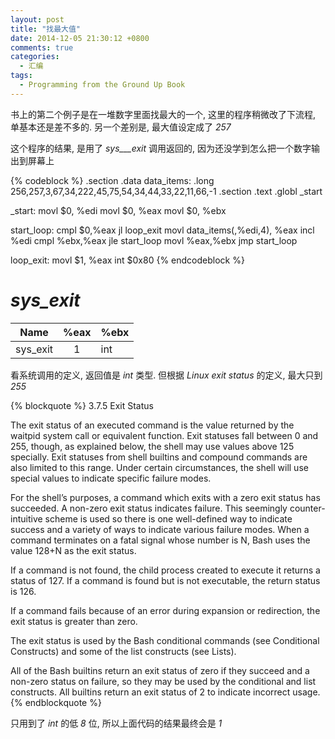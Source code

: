 ```yaml
---
layout: post
title: "找最大值"
date: 2014-12-05 21:30:12 +0800
comments: true
categories:
  - 汇编
tags:
  - Programming from the Ground Up Book
---
```


书上的第二个例子是在一堆数字里面找最大的一个, 这里的程序稍微改了下流程, 单基本还是差不多的. 另一个差别是, 最大值设定成了 _257_

这个程序的结果, 是用了 _sys___exit_ 调用返回的, 因为还没学到怎么把一个数字输出到屏幕上

<!--more-->


{% codeblock %}
.section .data
    data_items:
        .long 256,257,3,67,34,222,45,75,54,34,44,33,22,11,66,-1
.section .text
.globl _start


_start:
    movl $0, %edi
    movl $0, %eax
    movl $0, %ebx

start_loop:
    cmpl $0,%eax
    jl loop_exit
    movl data_items(,%edi,4), %eax
    incl %edi
    cmpl %ebx,%eax
    jle start_loop
    movl %eax,%ebx
    jmp start_loop

loop_exit:
    movl $1, %eax
    int $0x80
{% endcodeblock %}



# _sys\_exit_

|Name|%eax|%ebx|
|:---:|:---:|:---|
|sys_exit|1|int|

看系统调用的定义, 返回值是 _int_ 类型. 但根据 _Linux exit status_ 的定义, 最大只到 _255_

{% blockquote %}
3.7.5 Exit Status

The exit status of an executed command is the value returned by the waitpid system call or equivalent function. Exit statuses fall between 0 and 255, though, as explained below, the shell may use values above 125 specially. Exit statuses from shell builtins and compound commands are also limited to this range. Under certain circumstances, the shell will use special values to indicate specific failure modes.

For the shell’s purposes, a command which exits with a zero exit status has succeeded. A non-zero exit status indicates failure. This seemingly counter-intuitive scheme is used so there is one well-defined way to indicate success and a variety of ways to indicate various failure modes. When a command terminates on a fatal signal whose number is N, Bash uses the value 128+N as the exit status.

If a command is not found, the child process created to execute it returns a status of 127. If a command is found but is not executable, the return status is 126.

If a command fails because of an error during expansion or redirection, the exit status is greater than zero.

The exit status is used by the Bash conditional commands (see Conditional Constructs) and some of the list constructs (see Lists).

All of the Bash builtins return an exit status of zero if they succeed and a non-zero status on failure, so they may be used by the conditional and list constructs. All builtins return an exit status of 2 to indicate incorrect usage.
{% endblockquote %}

只用到了 _int_ 的低 _8_ 位, 所以上面代码的结果最终会是 _1_